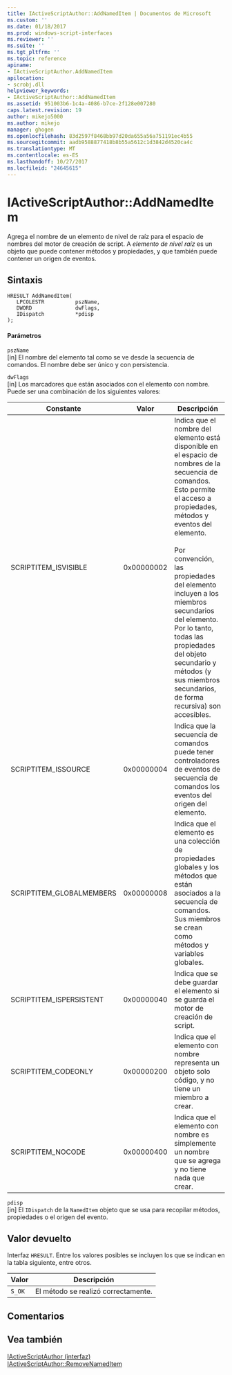 ```yaml
---
title: IActiveScriptAuthor::AddNamedItem | Documentos de Microsoft
ms.custom: ''
ms.date: 01/18/2017
ms.prod: windows-script-interfaces
ms.reviewer: ''
ms.suite: ''
ms.tgt_pltfrm: ''
ms.topic: reference
apiname:
- IActiveScriptAuthor.AddNamedItem
apilocation:
- scrobj.dll
helpviewer_keywords:
- IActiveScriptAuthor::AddNamedItem
ms.assetid: 951003b6-1c4a-4086-b7ce-2f128e007280
caps.latest.revision: 19
author: mikejo5000
ms.author: mikejo
manager: ghogen
ms.openlocfilehash: 83d2597f8468bb97d20da655a56a751191ec4b55
ms.sourcegitcommit: aadb9588877418b8b55a5612c1d3842d4520ca4c
ms.translationtype: MT
ms.contentlocale: es-ES
ms.lasthandoff: 10/27/2017
ms.locfileid: "24645615"
---
```

# <a name="iactivescriptauthoraddnameditem"></a>IActiveScriptAuthor::AddNamedItem
Agrega el nombre de un elemento de nivel de raíz para el espacio de nombres del motor de creación de script. A *elemento de nivel raíz* es un objeto que puede contener métodos y propiedades, y que también puede contener un origen de eventos.  
  
## <a name="syntax"></a>Sintaxis  
  
```  
HRESULT AddNamedItem(  
   LPCOLESTR          pszName,  
   DWORD              dwFlags,  
   IDispatch          *pdisp  
);  
```  
  
#### <a name="parameters"></a>Parámetros  
 `pszName`  
 [in] El nombre del elemento tal como se ve desde la secuencia de comandos. El nombre debe ser único y con persistencia.  
  
 `dwFlags`  
 [in] Los marcadores que están asociados con el elemento con nombre. Puede ser una combinación de los siguientes valores:  
  
|Constante|Valor|Descripción|  
|--------------|-----------|-----------------|  
|SCRIPTITEM_ISVISIBLE|0x00000002|Indica que el nombre del elemento está disponible en el espacio de nombres de la secuencia de comandos. Esto permite el acceso a propiedades, métodos y eventos del elemento.<br /><br /> Por convención, las propiedades del elemento incluyen a los miembros secundarios del elemento. Por lo tanto, todas las propiedades del objeto secundario y métodos (y sus miembros secundarios, de forma recursiva) son accesibles.|  
|SCRIPTITEM_ISSOURCE|0x00000004|Indica que la secuencia de comandos puede tener controladores de eventos de secuencia de comandos los eventos del origen del elemento.|  
|SCRIPTITEM_GLOBALMEMBERS|0x00000008|Indica que el elemento es una colección de propiedades globales y los métodos que están asociados a la secuencia de comandos. Sus miembros se crean como métodos y variables globales.|  
|SCRIPTITEM_ISPERSISTENT|0x00000040|Indica que se debe guardar el elemento si se guarda el motor de creación de script.|  
|SCRIPTITEM_CODEONLY|0x00000200|Indica que el elemento con nombre representa un objeto solo código, y no tiene un miembro a crear.|  
|SCRIPTITEM_NOCODE|0x00000400|Indica que el elemento con nombre es simplemente un nombre que se agrega y no tiene nada que crear.|  
  
 `pdisp`  
 [in] El `IDispatch` de la `NamedItem` objeto que se usa para recopilar métodos, propiedades o el origen del evento.  
  
## <a name="return-value"></a>Valor devuelto  
 Interfaz `HRESULT`. Entre los valores posibles se incluyen los que se indican en la tabla siguiente, entre otros.  
  
|Valor|Descripción|  
|-----------|-----------------|  
|`S_OK`|El método se realizó correctamente.|  
  
## <a name="remarks"></a>Comentarios  
  
## <a name="see-also"></a>Vea también  
 [IActiveScriptAuthor (interfaz)](../../winscript/reference/iactivescriptauthor-interface.md)   
 [IActiveScriptAuthor::RemoveNamedItem](../../winscript/reference/iactivescriptauthor-removenameditem.md)
